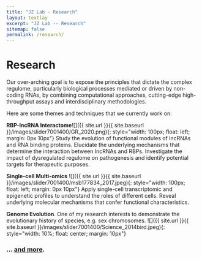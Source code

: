 ```yaml
---
title: "JZ Lab - Research"
layout: textlay
excerpt: "JZ Lab -- Research"
sitemap: false
permalink: /research/
---
```


# Research

Our over-arching goal is to expose the principles that dictate the complex regulome, particularly biological processes mediated or driven by non-coding RNAs, by combining computational approaches, cutting-edge high-throughput assays and interdisciplinary methodologies. 

Here are some themes and techniques that we currently work on:

**RBP-lncRNA Interactome**![]({{ site.url }}{{ site.baseurl }}/images/slider7001400/GR_2020.png){: style="width: 100px; float: left; margin: 0px  10px"} Study the evolution of functional modules of lncRNAs and RNA binding proteins.
Elucidate the underlying mechanisms that determine the interaction between lncRNAs and RBPs.
Investigate the impact of dysregulated regulome on pathogenesis and identify potential targets for therapeutic purposes.

**Single-cell Multi-omics** 
![]({{ site.url }}{{ site.baseurl }}/images/slider7001400/msb177834_2017.jpeg){: style="width: 100px; float: left; margin: 0px  10px"}
Apply single-cell transcriptomic and epigenetic profiles to understand the roles of different cells.
Reveal underlying molecular mechanisms that confer functional characteristics.

**Genome Evolution**.
One of my research interests to demonstrate the evolutionary history of species, e.g. sex chromosomes.
![]({{ site.url }}{{ site.baseurl }}/images/slider7001400/Science_2014bird.jpeg){: style="width: 10%; float: center; margin: 10px"}

### ... [and more](https://www.cityu.edu.hk/bms/profile/jilinzhang.htm).
